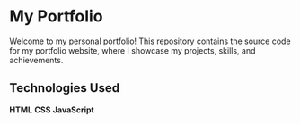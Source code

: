 # My Portfolio

Welcome to my personal portfolio! This repository contains the source code for my portfolio website, where I showcase my projects, skills, and achievements.

## Technologies Used

 **HTML**
 **CSS**
 **JavaScript**
